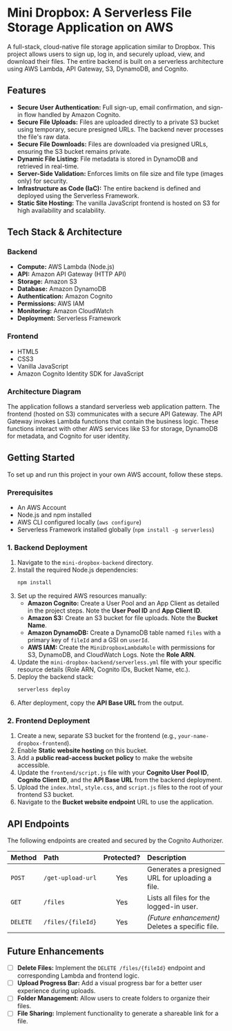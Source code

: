 # Mini Dropbox: A Serverless File Storage Application on AWS

A full-stack, cloud-native file storage application similar to Dropbox. This project allows users to sign up, log in, and securely upload, view, and download their files. The entire backend is built on a serverless architecture using AWS Lambda, API Gateway, S3, DynamoDB, and Cognito.

## Features

- **Secure User Authentication:** Full sign-up, email confirmation, and sign-in flow handled by Amazon Cognito.
- **Secure File Uploads:** Files are uploaded directly to a private S3 bucket using temporary, secure presigned URLs. The backend never processes the file's raw data.
- **Secure File Downloads:** Files are downloaded via presigned URLs, ensuring the S3 bucket remains private.
- **Dynamic File Listing:** File metadata is stored in DynamoDB and retrieved in real-time.
- **Server-Side Validation:** Enforces limits on file size and file type (images only) for security.
- **Infrastructure as Code (IaC):** The entire backend is defined and deployed using the Serverless Framework.
- **Static Site Hosting:** The vanilla JavaScript frontend is hosted on S3 for high availability and scalability.

## Tech Stack & Architecture

### Backend
- **Compute:** AWS Lambda (Node.js)
- **API:** Amazon API Gateway (HTTP API)
- **Storage:** Amazon S3
- **Database:** Amazon DynamoDB
- **Authentication:** Amazon Cognito
- **Permissions:** AWS IAM
- **Monitoring:** Amazon CloudWatch
- **Deployment:** Serverless Framework

### Frontend
- HTML5
- CSS3
- Vanilla JavaScript
- Amazon Cognito Identity SDK for JavaScript

### Architecture Diagram
The application follows a standard serverless web application pattern. The frontend (hosted on S3) communicates with a secure API Gateway. The API Gateway invokes Lambda functions that contain the business logic. These functions interact with other AWS services like S3 for storage, DynamoDB for metadata, and Cognito for user identity.



## Getting Started

To set up and run this project in your own AWS account, follow these steps.

### Prerequisites
- An AWS Account
- Node.js and npm installed
- AWS CLI configured locally (`aws configure`)
- Serverless Framework installed globally (`npm install -g serverless`)

### 1. Backend Deployment
1.  Navigate to the `mini-dropbox-backend` directory.
2.  Install the required Node.js dependencies:
    ```bash
    npm install
    ```
3.  Set up the required AWS resources manually:
    - **Amazon Cognito:** Create a User Pool and an App Client as detailed in the project steps. Note the **User Pool ID** and **App Client ID**.
    - **Amazon S3:** Create an S3 bucket for file uploads. Note the **Bucket Name**.
    - **Amazon DynamoDB:** Create a DynamoDB table named `files` with a primary key of `fileId` and a GSI on `userId`.
    - **AWS IAM:** Create the `MiniDropboxLambdaRole` with permissions for S3, DynamoDB, and CloudWatch Logs. Note the **Role ARN**.
4.  Update the `mini-dropbox-backend/serverless.yml` file with your specific resource details (Role ARN, Cognito IDs, Bucket Name, etc.).
5.  Deploy the backend stack:
    ```bash
    serverless deploy
    ```
6.  After deployment, copy the **API Base URL** from the output.

### 2. Frontend Deployment
1.  Create a new, separate S3 bucket for the frontend (e.g., `your-name-dropbox-frontend`).
2.  Enable **Static website hosting** on this bucket.
3.  Add a **public read-access bucket policy** to make the website accessible.
4.  Update the `frontend/script.js` file with your **Cognito User Pool ID**, **Cognito Client ID**, and the **API Base URL** from the backend deployment.
5.  Upload the `index.html`, `style.css`, and `script.js` files to the root of your frontend S3 bucket.
6.  Navigate to the **Bucket website endpoint** URL to use the application.

## API Endpoints

The following endpoints are created and secured by the Cognito Authorizer.

| Method | Path              | Protected? | Description                                          |
| :----- | :---------------- | :--------: | :--------------------------------------------------- |
| `POST` | `/get-upload-url` |    Yes     | Generates a presigned URL for uploading a file.        |
| `GET`  | `/files`          |    Yes     | Lists all files for the logged-in user.              |
| `DELETE`| `/files/{fileId}` |    Yes     | *(Future enhancement)* Deletes a specific file.       |

## Future Enhancements
- [ ] **Delete Files:** Implement the `DELETE /files/{fileId}` endpoint and corresponding Lambda and frontend logic.
- [ ] **Upload Progress Bar:** Add a visual progress bar for a better user experience during uploads.
- [ ] **Folder Management:** Allow users to create folders to organize their files.
- [ ] **File Sharing:** Implement functionality to generate a shareable link for a file.